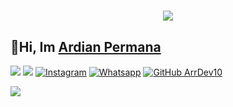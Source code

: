 <h1 align="center">
 <a href="https://git.io/typing-svg">
    <img src="https://readme-typing-svg.herokuapp.com?color=%2340A597&size=30&width=800&lines=👋Hi,+i'm+Ardian+Permana.;My+Age+18+Years+Old;I'm+a+web+developer,;I'm+a+Bot+developer;I'm+started+learning+programming+already+I+started+learning+programming+already+2+years;">
  </a>
</h1>

## 👋Hi, Im [Ardian Permana](https://ardiantdr.online)

[<img src="https://img.shields.io/badge/Website-ardiantdr.online-magenta">](https://ardiantdr.online)
[<img src="https://img.shields.io/badge/Email-ardiangaming971@gmail.com-purple">](mailto:ardiangaming971@gmail.com)
<a href="https://www.instagram.com/amirul.dev" target="_blank"><img src="https://img.shields.io/badge/Instagram-%23E4405F.svg?&style=flat-square&logo=instagram&logoColor=white" alt="Instagram"></a>
<a href="https://wa.me/6287845032372" target="_blank"><img src="https://img.shields.io/badge/Whatsapp-%808080.svg?&style=flat-square&logo=Whatsapp&logoColor=white" alt="Whatsapp"></a>
[![GitHub ArrDev10](https://img.shields.io/github/followers/ArrDev10?label=follow&style=social)](https://github.com/ArrDev10)

<p>
  <a href="https://github.com/ArrDev10"><img src="https://github-readme-stats.vercel.app/api/top-langs?username=ArrDev10&theme=dracula&layout=compact" /></a>
</p>
